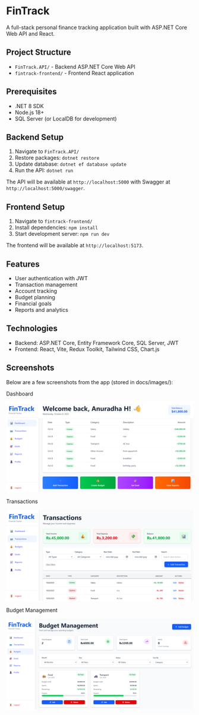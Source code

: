 # FinTrack

A full-stack personal finance tracking application built with ASP.NET Core Web API and React.

## Project Structure

- `FinTrack.API/` - Backend ASP.NET Core Web API
- `fintrack-frontend/` - Frontend React application

## Prerequisites

- .NET 8 SDK
- Node.js 18+
- SQL Server (or LocalDB for development)

## Backend Setup

1. Navigate to `FinTrack.API/`
2. Restore packages: `dotnet restore`
3. Update database: `dotnet ef database update`
4. Run the API: `dotnet run`

The API will be available at `http://localhost:5000` with Swagger at `http://localhost:5000/swagger`.

## Frontend Setup

1. Navigate to `fintrack-frontend/`
2. Install dependencies: `npm install`
3. Start development server: `npm run dev`

The frontend will be available at `http://localhost:5173`.

## Features

- User authentication with JWT
- Transaction management
- Account tracking
- Budget planning
- Financial goals
- Reports and analytics

## Technologies

- Backend: ASP.NET Core, Entity Framework Core, SQL Server, JWT
- Frontend: React, Vite, Redux Toolkit, Tailwind CSS, Chart.js

## Screenshots

Below are a few screenshots from the app (stored in docs/images/):

Dashboard

![Dashboard Screenshot](docs/images/dashboard%202.png)

Transactions

![Transactions Screenshot](docs/images/transactions.png)

Budget Management

![Budget Management Screenshot](docs/images/budget%20management.png)